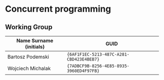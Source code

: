 # Concurrent programming

## Working Group

| Name Surname (initials) | GUID                                     |
| ----------------------- | ---------------------------------------- |
| Bartosz Podemski        | `{6AF1F1EC-5213-487C-A281-CBD423E4BEB7}` |
| Wojciech Michalak       | `{7ADBCF9B-8256-4E85-8935-3960ED4F97FB}` |
